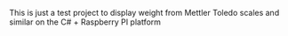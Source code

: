 This is just a test project to display weight from Mettler Toledo scales and similar on the C# + Raspberry PI platform
